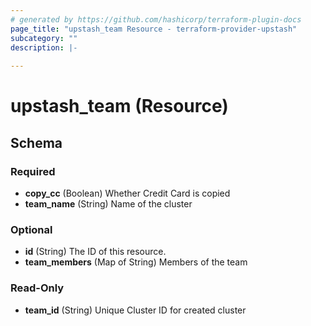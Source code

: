 ```yaml
---
# generated by https://github.com/hashicorp/terraform-plugin-docs
page_title: "upstash_team Resource - terraform-provider-upstash"
subcategory: ""
description: |-
  
---
```


# upstash_team (Resource)





<!-- schema generated by tfplugindocs -->
## Schema

### Required

- **copy_cc** (Boolean) Whether Credit Card is copied
- **team_name** (String) Name of the cluster

### Optional

- **id** (String) The ID of this resource.
- **team_members** (Map of String) Members of the team

### Read-Only

- **team_id** (String) Unique Cluster ID for created cluster


